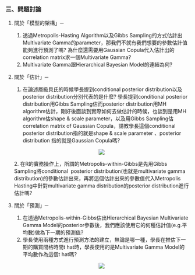 ### 三、問題討論

1. 關於「模型的架構」─<br/>
   1. 透過Metropolis-Hasting Algorithm以及Gibbs Sampling的方式估計出Multivariate Gamma的parameter，那我們不就有我們想要的參數估計值能夠進行預測了嗎? 為什麼還需要用Gaussian Copula代入估計出的correlation matrix求一個Multivariate Gamma? 
   2. Multivariate Gamma跟Hierarchical Bayesian Model的連結為何?

2. 關於「估計」─<br/>
   1. 在論述層級貝氏的時候學長提到conditional posterior distribution以及posterior distribution分別代表的是什麼? 學長提到conditional posterior distribution用Gibbs Sampling估而posterior distribution用MH algorithm估計，剛好後面談到實際如何去做估計的時候，也談到是用MH algorithm估shape & scale parameter，以及用Gibbs Sampling估correlation matrix of Gaussian Copula，請教學長這個conditional posterior distribution指的就是shape & scale parameter 、posterior distribution 指的就是Gaussian Copula嗎?
   <p align="center">
      <img src="https://drive.google.com/uc?export=view&id=10aNBlKbC_4BD4cseGxVyB7mHyJlkMJcv"></p>
   2. 在R的實務操作上，所謂的Metropolis-within-Gibbs是先用Gibbs Sampling將conditional  posterior distribution(也就是multivariate gamma distribution)的參數估計出來，再將這個估計出來的參數值代入Metropolis Hasting中針對multivariate gamma distribution的posterior distribution進行估計嗎?

3. 關於「預測」─<br/>
   1. 在透過Metropolis-within-Gibbs估出Hierarchical Bayesian Multivariate Gamma Model的posterior參數後，我們應該使用它的何種估計值(e.g.平均數)做為下一期的預測值?
   2. 學長使用兩種方式進行預測方法的建立，無論是哪一種，學長在推估下一期的購買間格時間t hat時，學長使用的是Multivariate Gamma Model的平均數作為這個t hat嗎?
   <p align="center">
      <img src="https://drive.google.com/uc?export=view&id=1yGiJ8wn3vUW_mIHKt_-7TaTF5dTFro3O"></p>
